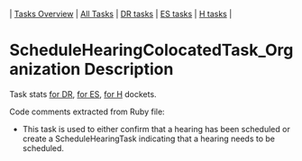 | [Tasks Overview](../tasks-overview.md) | [All Tasks](../alltasks.md) | [DR tasks](../docket-DR/tasklist.md) | [ES tasks](../docket-ES/tasklist.md) | [H tasks](../docket-H/tasklist.md) |

# ScheduleHearingColocatedTask_Organization Description

Task stats [for DR](../docket-DR/ScheduleHearingColocatedTask_Organization.md), [for ES](../docket-ES/ScheduleHearingColocatedTask_Organization.md), [for H](../docket-H/ScheduleHearingColocatedTask_Organization.md) dockets.


<!-- class_comments:begin -->
<!-- Do not modify within this block; modify associated rb file instead and run comments_to_descriptions.py. -->
Code comments extracted from Ruby file:
* This task is used to either confirm that a hearing has been scheduled
  or create a ScheduleHearingTask indicating that a hearing needs to be scheduled.
<!-- class_comments:end -->
